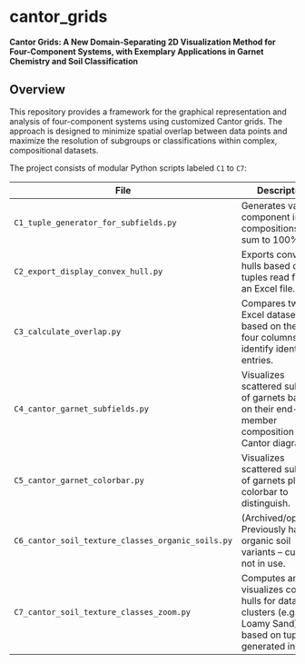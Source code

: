 # cantor_grids
**Cantor Grids: A New Domain-Separating 2D Visualization Method for Four-Component Systems, with Exemplary Applications in Garnet Chemistry and Soil Classification**

## Overview

This repository provides a framework for the graphical representation and analysis of four-component systems using customized Cantor grids. The approach is designed to minimize spatial overlap between data points and maximize the resolution of subgroups or classifications within complex, compositional datasets.


The project consists of modular Python scripts labeled `C1` to `C7`:

| File | Description |
|------|-------------|
| `C1_tuple_generator_for_subfields.py` | Generates valid 4-component integer compositions that sum to 100%.|
| `C2_export_display_convex_hull.py` |  Exports convex hulls based on tuples read from an Excel file. |
| `C3_calculate_overlap.py` | Compares two Excel datasets based on the first four columns to identify identical entries. |
| `C4_cantor_garnet_subfields.py` | Visualizes scattered subfields of garnets based on their end-member composition in a Cantor diagram |
| `C5_cantor_garnet_colorbar.py` | Visualizes scattered subfields of garnets plus colorbar to distinguish. |
| `C6_cantor_soil_texture_classes_organic_soils.py` | (Archived/optional) Previously handled organic soil variants – currently not in use. |
| `C7_cantor_soil_texture_classes_zoom.py` | Computes and visualizes convex hulls for data clusters (e.g. Loamy Sand) based on tuples generated in `C3`. |

